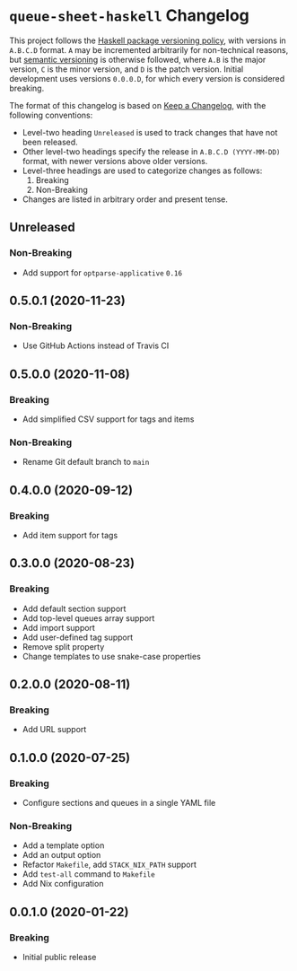 # `queue-sheet-haskell` Changelog

This project follows the [Haskell package versioning policy][PVP], with
versions in `A.B.C.D` format.  `A` may be incremented arbitrarily for
non-technical reasons, but [semantic versioning][SemVer] is otherwise
followed, where `A.B` is the major version, `C` is the minor version, and `D`
is the patch version.  Initial development uses versions `0.0.0.D`, for which
every version is considered breaking.

[PVP]: <https://pvp.haskell.org/>
[SemVer]: <https://semver.org/>

The format of this changelog is based on [Keep a Changelog][KaC], with the
following conventions:

* Level-two heading `Unreleased` is used to track changes that have not been
  released.
* Other level-two headings specify the release in `A.B.C.D (YYYY-MM-DD)`
  format, with newer versions above older versions.
* Level-three headings are used to categorize changes as follows:
    1. Breaking
    2. Non-Breaking
* Changes are listed in arbitrary order and present tense.

[KaC]: <https://keepachangelog.com/en/1.0.0/>

## Unreleased

### Non-Breaking

* Add support for `optparse-applicative` `0.16`

## 0.5.0.1 (2020-11-23)

### Non-Breaking

* Use GitHub Actions instead of Travis CI

## 0.5.0.0 (2020-11-08)

### Breaking

* Add simplified CSV support for tags and items

### Non-Breaking

* Rename Git default branch to `main`

## 0.4.0.0 (2020-09-12)

### Breaking

* Add item support for tags

## 0.3.0.0 (2020-08-23)

### Breaking

* Add default section support
* Add top-level queues array support
* Add import support
* Add user-defined tag support
* Remove split property
* Change templates to use snake-case properties

## 0.2.0.0 (2020-08-11)

### Breaking

* Add URL support

## 0.1.0.0 (2020-07-25)

### Breaking

* Configure sections and queues in a single YAML file

### Non-Breaking

* Add a template option
* Add an output option
* Refactor `Makefile`, add `STACK_NIX_PATH` support
* Add `test-all` command to `Makefile`
* Add Nix configuration

## 0.0.1.0 (2020-01-22)

### Breaking

* Initial public release
